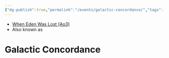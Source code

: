 ```yaml
---
{"dg-publish":true,"permalink":"/events/galactic-concordance/","tags":["unfinished","event"],"dgHomeLink":false,"noteIcon":"saber1"}
---
```


- [When Eden Was Lost (Ao3)](https://archiveofourown.org/works/19334440/chapters/45992584)
- Also known as 

# Galactic Concordance

